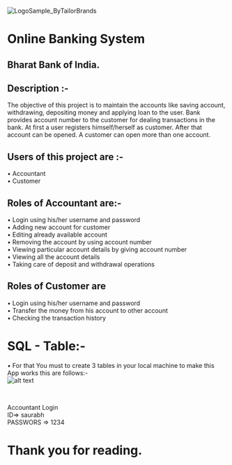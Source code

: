 ![LogoSample_ByTailorBrands](https://user-images.githubusercontent.com/72140114/201530105-9af91fe9-e863-4404-8134-f0f15731e4f5.jpg)

# Online Banking System

## Bharat Bank of India.
## Description :-
The objective of this project is to maintain the accounts like saving account, withdrawing, depositing money and applying loan to the user. Bank provides account number to the customer for dealing transactions in the bank. At first a user registers himself/herself as customer. After that account can be opened. A customer can open more than one account.

## Users of this project are :-
• Accountant </br>
• Customer </br>

## Roles of Accountant are:-
• Login using his/her username and password</br>
• Adding new account for customer</br>
• Editing already available account</br>
• Removing the account by using account number</br>
• Viewing particular account details by giving account number</br>
• Viewing all the account details</br>
• Taking care of deposit and withdrawal operations</br>

## Roles of Customer are</br>
• Login using his/her username and password</br>
• Transfer the money from his account to other account</br>
• Checking the transaction history</br>

# SQL - Table:-</br>



• For that You must to create 3 tables in your local machine to make this App works this are follows:-</br>
![alt text](bbio.png)</br>



<br>

Accountant Login
<br>
ID=> saurabh
<br>
PASSWORS => 1234


# Thank you for reading.
